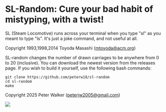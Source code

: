 SL-Random: Cure your bad habit of mistyping, with a twist!
=======================================

SL (Steam Locomotive) runs across your terminal when you type "sl" as
you meant to type "ls". It's just a joke command, and not useful at
all.

Copyright 1993,1998,2014 Toyoda Masashi (mtoyoda@acm.org)

SL-random changes the number of drawn carriages to be anywhere from 0 to 20 (inclusive). You can download the newest version from the releases page.
If you wish to build it yourself, use the following bash commands:
```
git clone https://github.com/peterw18/sl-random
cd sl-random
make
```

Copyright 2025 Peter Walker (peterjw2005@gmail.com)

![](demo.gif)
